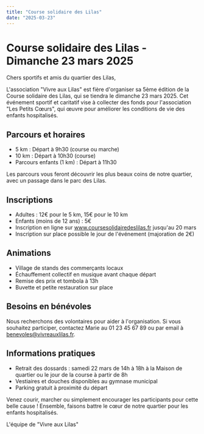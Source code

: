 ```yaml
---
title: "Course solidaire des Lilas"
date: "2025-03-23"
---
```


# Course solidaire des Lilas - Dimanche 23 mars 2025

Chers sportifs et amis du quartier des Lilas,

L'association "Vivre aux Lilas" est fière d'organiser sa 5ème édition de la Course solidaire des Lilas, qui se tiendra le dimanche 23 mars 2025. Cet événement sportif et caritatif vise à collecter des fonds pour l'association "Les Petits Cœurs", qui œuvre pour améliorer les conditions de vie des enfants hospitalisés.

## Parcours et horaires

- 5 km : Départ à 9h30 (course ou marche)
- 10 km : Départ à 10h30 (course)
- Parcours enfants (1 km) : Départ à 11h30

Les parcours vous feront découvrir les plus beaux coins de notre quartier, avec un passage dans le parc des Lilas.

## Inscriptions

- Adultes : 12€ pour le 5 km, 15€ pour le 10 km
- Enfants (moins de 12 ans) : 5€
- Inscription en ligne sur www.coursesolidairedeslilas.fr jusqu'au 20 mars
- Inscription sur place possible le jour de l'événement (majoration de 2€)

## Animations

- Village de stands des commerçants locaux
- Échauffement collectif en musique avant chaque départ
- Remise des prix et tombola à 13h
- Buvette et petite restauration sur place

## Besoins en bénévoles

Nous recherchons des volontaires pour aider à l'organisation. Si vous souhaitez participer, contactez Marie au 01 23 45 67 89 ou par email à benevoles@vivreauxlilas.fr.

## Informations pratiques

- Retrait des dossards : samedi 22 mars de 14h à 18h à la Maison de quartier ou le jour de la course à partir de 8h
- Vestiaires et douches disponibles au gymnase municipal
- Parking gratuit à proximité du départ

Venez courir, marcher ou simplement encourager les participants pour cette belle cause ! Ensemble, faisons battre le cœur de notre quartier pour les enfants hospitalisés.

L'équipe de "Vivre aux Lilas"
